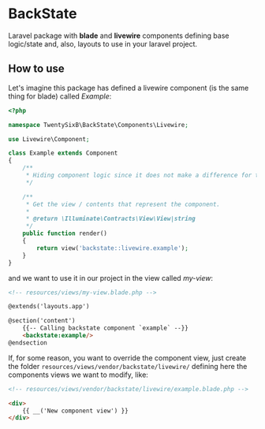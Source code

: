 # BackState

Laravel package with **blade** and **livewire** components defining base logic/state and, also, layouts to use in your laravel project.

## How to use

Let's imagine this package has defined a livewire component (is the same thing for blade) called *Example*:

```php
<?php

namespace TwentySixB\BackState\Components\Livewire;

use Livewire\Component;

class Example extends Component
{
    /**
     * Hiding component logic since it does not make a difference for the illustration.
     */

    /**
     * Get the view / contents that represent the component.
     *
     * @return \Illuminate\Contracts\View\View|string
     */
    public function render()
    {
        return view('backstate::livewire.example');
    }
}
```

and we want to use it in our project in the view called *my-view*:

```html
<!-- resources/views/my-view.blade.php -->

@extends('layouts.app')

@section('content')
    {{-- Calling backstate component `example` --}}
    <backstate:example/>
@endsection
```

If, for some reason, you want to override the component view, just create the folder `resources/views/vendor/backstate/livewire/` defining here the components views we want to modify, like:

```html
<!-- resources/views/vendor/backstate/livewire/example.blade.php -->

<div>
    {{ __('New component view') }}
</div>
```
